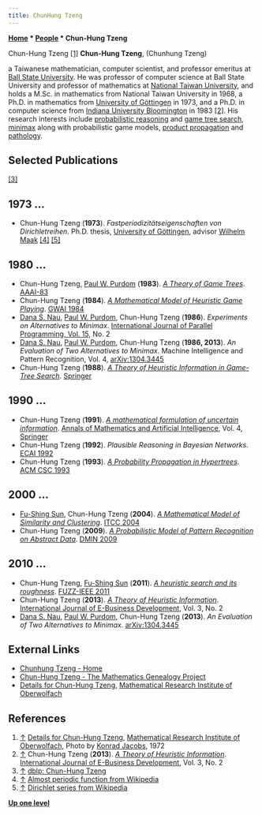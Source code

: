 ```yaml
---
title: ChunHung Tzeng
---
```

**[Home](Home "Home") * [People](People "People") * Chun-Hung Tzeng**

[](https://owpdb.mfo.de/person_detail?id=4288) Chun-Hung Tzeng <a id="cite-note-1" href="#cite-ref-1">[1]</a>
**Chun-Hung Tzeng**, (Chunhung Tzeng)

a Taiwanese mathematician, computer scientist, and professor emeritus at [Ball State University](https://en.wikipedia.org/wiki/Ball_State_University). He was professor of computer science at Ball State University and professor of mathematics at [National Taiwan University](National_Taiwan_University "National Taiwan University"), and holds a M.Sc. in mathematics from National Taiwan University in 1968, a Ph.D. in mathematics from [University of Göttingen](https://en.wikipedia.org/wiki/University_of_G%C3%B6ttingen) in 1973,
and a Ph.D. in computer science from [Indiana University Bloomington](https://en.wikipedia.org/wiki/Indiana_University_Bloomington) in 1983 <a id="cite-note-2" href="#cite-ref-2">[2]</a>.
His research interests include [probabilistic reasoning](https://en.wikipedia.org/wiki/Probabilistic_logic) and [game tree search](Search "Search"), [minimax](Minimax "Minimax") along with probabilistic game models, [product propagation](index.php?title=Product_Propagation&action=edit&redlink=1 "Product Propagation (page does not exist)") and [pathology](Search_Pathology "Search Pathology").

## Selected Publications

<a id="cite-note-3" href="#cite-ref-3">[3]</a>

## 1973 ...

- Chun-Hung Tzeng (**1973**). *Fastperiodizitätseigenschaften von Dirichletreihen*. Ph.D. thesis, [University of Göttingen](https://en.wikipedia.org/wiki/University_of_G%C3%B6ttingen), advisor [Wilhelm Maak](Mathematician#WMaak "Mathematician") <a id="cite-note-4" href="#cite-ref-4">[4]</a> <a id="cite-note-5" href="#cite-ref-5">[5]</a>

## 1980 ...

- Chun-Hung Tzeng, [Paul W. Purdom](Paul_W._Purdom "Paul W. Purdom") (**1983**). *[A Theory of Game Trees](https://www.aaai.org/Library/AAAI/1983/aaai83-080.php)*. [AAAI-83](Conferences#AAAI-83 "Conferences")
- Chun-Hung Tzeng (**1984**). *[A Mathematical Model of Heuristic Game Playing](https://link.springer.com/chapter/10.1007/978-3-642-46546-8_16)*. [GWAI 1984](https://dblp.org/db/conf/ki/gwai1984.html#Tzeng84)
- [Dana S. Nau](Dana_S._Nau "Dana S. Nau"), [Paul W. Purdom](Paul_W._Purdom "Paul W. Purdom"), Chun-Hung Tzeng (**1986**). *Experiments on Alternatives to Minimax*. [International Journal of Parallel Programming, Vol. 15](https://dblp.uni-trier.de/db/journals/ijpp/ijpp15.html#NauPT86), No. 2
- [Dana S. Nau](Dana_S._Nau "Dana S. Nau"), [Paul W. Purdom](Paul_W._Purdom "Paul W. Purdom"), Chun-Hung Tzeng (**1986, 2013**). *An Evaluation of Two Alternatives to Minimax*. Machine Intelligence and Pattern Recognition, Vol. 4, [arXiv:1304.3445](https://arxiv.org/abs/1304.3445)
- Chun-Hung Tzeng (**1988**). *[A Theory of Heuristic Information in Game-Tree Search](https://link.springer.com/book/10.1007/978-3-642-61368-5)*. [Springer](https://en.wikipedia.org/wiki/Springer_Science%2BBusiness_Media)

## 1990 ...

- Chun-Hung Tzeng (**1991**). *[A mathematical formulation of uncertain information](https://link.springer.com/article/10.1007/BF01531173)*. [Annals of Mathematics and Artificial Intelligence](https://www.springer.com/journal/10472), Vol. 4, [Springer](https://en.wikipedia.org/wiki/Springer_Science%2BBusiness_Media)
- Chun-Hung Tzeng (**1992**). *Plausible Reasoning in Bayesian Networks*. [ECAI 1992](https://dblp.org/db/conf/ecai/ecai92.html#Tzeng92)
- Chun-Hung Tzeng (**1993**). *[A Probability Propagation in Hypertrees](https://dl.acm.org/doi/abs/10.1145/170791.170835)*. [ACM CSC 1993](https://dblp.org/db/conf/acm/csc93.html#Tzeng93)

## 2000 ...

- [Fu-Shing Sun](https://dblp.org/pid/80/869.html), Chun-Hung Tzeng (**2004**). *[A Mathematical Model of Similarity and Clustering](https://ieeexplore.ieee.org/document/1286499)*. [ITCC 2004](https://dblp.org/db/conf/itcc/itcc2004-1.html#SunT04)
- Chun-Hung Tzeng (**2009**). *[A Probabilistic Model of Pattern Recognition on Abstract Data](https://www.semanticscholar.org/paper/A-Probabilistic-Model-of-Pattern-Recognition-on-Tzeng/a3daafc65c20a9572085878104e14c1cded6b779)*. [DMIN 2009](https://dblp.org/db/conf/dmin/dmin2009.html#Tzeng09)

## 2010 ...

- Chun-Hung Tzeng, [Fu-Shing Sun](https://dblp.org/pid/80/869.html) (**2011**). *[A heuristic search and its roughness](https://ieeexplore.ieee.org/document/6007413)*. [FUZZ-IEEE 2011](https://dblp.org/db/conf/fuzzIEEE/fuzzIEEE2011.html#TzengS11)
- Chun-Hung Tzeng (**2013**). *[A Theory of Heuristic Information](https://www.academia.edu/35890021/A_Theory_of_Heuristic_Information)*. [International Journal of E-Business Development](http://www.academicpub.org/ijed/), Vol. 3, No. 2
- [Dana S. Nau](Dana_S._Nau "Dana S. Nau"), [Paul W. Purdom](Paul_W._Purdom "Paul W. Purdom"), Chun-Hung Tzeng (**2013**). *An Evaluation of Two Alternatives to Minimax*. [arXiv:1304.3445](https://arxiv.org/abs/1304.3445)

## External Links

- [Chunhung Tzeng - Home](https://dl.acm.org/profile/81100109468)
- [Chun-Hung Tzeng - The Mathematics Genealogy Project](https://www.mathgenealogy.org/id.php?id=21152)
- [Details for Chun-Hung Tzeng](https://owpdb.mfo.de/person_detail?id=4288), [Mathematical Research Institute of Oberwolfach](https://en.wikipedia.org/wiki/Mathematical_Research_Institute_of_Oberwolfach)

## References

1. <a id="cite-ref-1" href="#cite-note-1">↑</a> [Details for Chun-Hung Tzeng](https://owpdb.mfo.de/person_detail?id=4288), [Mathematical Research Institute of Oberwolfach](https://en.wikipedia.org/wiki/Mathematical_Research_Institute_of_Oberwolfach), Photo by [Konrad Jacobs](Mathematician#KJacobs "Mathematician"), 1972
1. <a id="cite-ref-2" href="#cite-note-2">↑</a> Chun-Hung Tzeng (**2013**). *[A Theory of Heuristic Information](https://www.academia.edu/35890021/A_Theory_of_Heuristic_Information)*. [International Journal of E-Business Development](http://www.academicpub.org/ijed/), Vol. 3, No. 2
1. <a id="cite-ref-3" href="#cite-note-3">↑</a> [dblp: Chun-Hung Tzeng](https://dblp.org/pid/23/3887.html)
1. <a id="cite-ref-4" href="#cite-note-4">↑</a> [Almost periodic function from Wikipedia](https://en.wikipedia.org/wiki/Almost_periodic_function)
1. <a id="cite-ref-5" href="#cite-note-5">↑</a> [Dirichlet series from Wikipedia](https://en.wikipedia.org/wiki/Dirichlet_series)

**[Up one level](People "People")**

